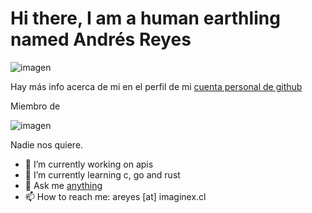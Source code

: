 # Hi there, I am a human earthling named Andrés Reyes

![imagen](https://github.com/areyes-bsale/areyes-bsale/assets/80769303/e14e535e-9049-47cb-949e-9c6595c96283)


Hay más info acerca de mi en el perfil de mi [cuenta personal de github](https://github.com/profe-ajedrez)


Miembro de 

![imagen](https://user-images.githubusercontent.com/80769303/191494637-8e5c1944-f47e-4ec7-b2c6-2ba802011a5d.png)


Nadie nos quiere.



- 🔭 I’m currently working on apis
- 🌱 I’m currently learning c, go and rust
- 💬 Ask me [anything](https://github.com/areyes-bsale/areyes-bsale/issues)
- 📫 How to reach me: areyes [at] imaginex.cl
